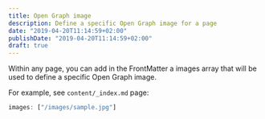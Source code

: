 ```yaml
---
title: Open Graph image
description: Define a specific Open Graph image for a page
date: "2019-04-20T11:14:59+02:00"
publishDate: "2019-04-20T11:14:59+02:00"
draft: true
---
```


Within any page, you can add in the FrontMatter a images array that will be used to define a specific Open Graph image.

For example, see `content/_index.md` page:
```javascript
images: ["/images/sample.jpg"]
```